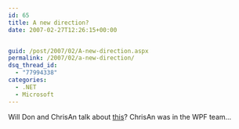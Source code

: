 ```yaml
---
id: 65
title: A new direction?
date: 2007-02-27T12:26:15+00:00


guid: /post/2007/02/A-new-direction.aspx
permalink: /2007/02/a-new-direction/
dsq_thread_id:
  - "77994338"
categories:
  - .NET
  - Microsoft
---
```

<p>Will Don and ChrisAn talk about <a href="http://www.windows-now.com/blogs/robert/archive/2007/02/26/a-new-direction-for-the-net-framework.aspx">this</a>? ChrisAn was in the WPF team...</p>
